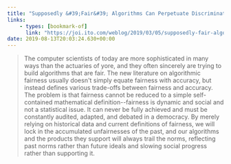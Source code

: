 ```yaml
---
title: "Supposedly &#39;Fair&#39; Algorithms Can Perpetuate Discrimination - Joi Ito&#39;s Web"
links:
    - types: [bookmark-of]
      link: "https://joi.ito.com/weblog/2019/03/05/supposedly-fair-algorithms-can-perpetuate-discrimination.html"
date: 2019-08-13T20:03:24.630+00:00
---
```


> The computer scientists of today are more sophisticated in many ways than the actuaries of yore, and they often sincerely are trying to build algorithms that are fair. The new literature on algorithmic fairness usually doesn't simply equate fairness with accuracy, but instead defines various trade-offs between fairness and accuracy. The problem is that fairness cannot be reduced to a simple self-contained mathematical definition--fairness is dynamic and social and not a statistical issue. It can never be fully achieved and must be constantly audited, adapted, and debated in a democracy. By merely relying on historical data and current definitions of fairness, we will lock in the accumulated unfairnesses of the past, and our algorithms and the products they support will always trail the norms, reflecting past norms rather than future ideals and slowing social progress rather than supporting it.
